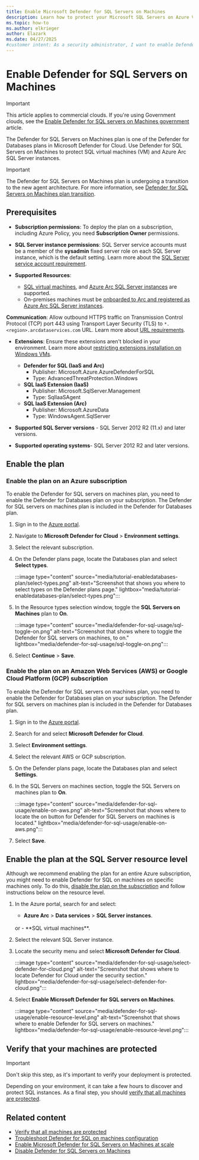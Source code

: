 ```yaml
---
title: Enable Microsoft Defender for SQL Servers on Machines
description: Learn how to protect your Microsoft SQL Servers on Azure VMs, on-premises, and in hybrid and multicloud environments with Microsoft Defender for Cloud.
ms.topic: how-to
ms.author: elkrieger
author: Elazark
ms.date: 04/27/2025
#customer intent: As a security administrator, I want to enable Defender for SQL servers on machines so that I can protect my SQL servers in various environments.
---
```


# Enable Defender for SQL Servers on Machines

> [!IMPORTANT]
> This article applies to commercial clouds. If you're using Government clouds, see the [Enable Defender for SQL servers on Machines government](defender-for-sql-usage-gov.md) article.

The Defender for SQL Servers on Machines plan is one of the Defender for Databases plans in Microsoft Defender for Cloud. Use Defender for SQL Servers on Machines to protect SQL virtual machines (VM) and Azure Arc SQL Server instances.

> [!IMPORTANT]
> The Defender for SQL Servers on Machines plan is undergoing a transition to the new agent architecture. For more information, see [Defender for SQL Servers on Machines plan transition](release-notes.md#update-to-defender-for-sql-servers-on-machines-plan).

## Prerequisites

- **Subscription permissions**: To deploy the plan on a subscription, including Azure Policy, you need **Subscription Owner** permissions.

- **SQL Server instance permissions**: SQL Server service accounts must be a member of the **sysadmin** fixed server role on each SQL Server instance, which is the default setting. Learn more about the [SQL Server service account requirement](/sql/sql-server/azure-arc/configure-least-privilege?view=sql-server-ver16). 

- **Supported Resources**: 
    - [SQL virtual machines](/azure/azure-sql/virtual-machines/windows/sql-server-on-azure-vm-iaas-what-is-overview?view=azuresql), and [Azure Arc SQL Server instances](/sql/sql-server/azure-arc/overview?view=sql-server-ver16) are supported.
    - On-premises machines must be [onboarded to Arc and registered as Azure Arc SQL Server instances](/azure/azure-arc/servers/learn/quick-enable-hybrid-vm).

**Communication**: Allow outbound HTTPS traffic on Transmission Control Protocol (TCP) port 443 using Transport Layer Security (TLS) to `*.<region>.arcdataservices.com` URL. Learn more about [URL requirements](/azure/azure-arc/servers/network-requirements#urls?tabs=azure-cloud).
  
- **Extensions**: Ensure these extensions aren't blocked in your environment. Learn more about [restricting extensions installation on Windows VMs](/azure/virtual-machines/extensions/extensions-rmpolicy-howto-ps).
    - **Defender for SQL (IaaS and Arc)**
        - Publisher: Microsoft.Azure.AzureDefenderForSQL
        - Type: AdvancedThreatProtection.Windows
    - **SQL IaaS Extension (IaaS)**
        - Publisher: Microsoft.SqlServer.Management
        - Type: SqlIaaSAgent
    - **SQL IaaS Extension (Arc)**
        - Publisher: Microsoft.AzureData
        - Type: WindowsAgent.SqlServer

- **Supported SQL Server versions** - SQL Server 2012 R2 (11.x) and later versions.

- **Supported operating systems**- SQL Server 2012 R2 and later versions.

## Enable the plan

### Enable the plan on an Azure subscription

To enable the Defender for SQL servers on machines plan, you need to enable the Defender for Databases plan on your subscription. The Defender for SQL servers on machines plan is included in the Defender for Databases plan.

1. Sign in to the [Azure portal](https://portal.azure.com/).

1. Navigate to **Microsoft Defender for Cloud** > **Environment settings**.

1. Select the relevant subscription.

1. On the Defender plans page, locate the Databases plan and select **Select types**.

    :::image type="content" source="media/tutorial-enabledatabases-plan/select-types.png" alt-text="Screenshot that shows you where to select types on the Defender plans page." lightbox="media/tutorial-enabledatabases-plan/select-types.png":::

1. In the Resource types selection window, toggle the **SQL Servers on Machines** plan to **On**.

    :::image type="content" source="media/defender-for-sql-usage/sql-toggle-on.png" alt-text="Screenshot that shows where to toggle the Defender for SQL servers on machines, to on." lightbox="media/defender-for-sql-usage/sql-toggle-on.png":::

1. Select **Continue** > **Save**.

### Enable the plan on an Amazon Web Services (AWS) or Google Cloud Platform (GCP) subscription

To enable the Defender for SQL servers on machines plan, you need to enable the Defender for Databases plan on your subscription. The Defender for SQL servers on machines plan is included in the Defender for Databases plan.

1. Sign in to the [Azure portal](https://portal.azure.com/).

1. Search for and select **Microsoft Defender for Cloud**.

1. Select **Environment settings**.

1. Select the relevant AWS or GCP subscription.

1. On the Defender plans page, locate the Databases plan and select **Settings**.

1. In the SQL Servers on machines section, toggle the SQL Servers on machines plan to **On**.

    :::image type="content" source="media/defender-for-sql-usage/enable-on-aws.png" alt-text="Screenshot that shows where to locate the on button for Defender for SQL Servers on machines is located." lightbox="media/defender-for-sql-usage/enable-on-aws.png":::

1. Select **Save**.

## Enable the plan at the SQL Server resource level

Although we recommend enabling the plan for an entire Azure subscription, you might need to enable Defender for SQL on machines on specific machines only. To do this, [disable the plan on the subscription](disable-sql-on-machines.md) and follow instructions below on the resource level. 

1. In the Azure portal, search for and select:
    - **Azure Arc** > **Data services** > **SQL Server instances**.
    <br> 
    or
    - **SQL virtual machines**.

1. Select the relevant SQL Server instance. 

1. Locate the security menu and select **Microsoft Defender for Cloud**.

    :::image type="content" source="media/defender-for-sql-usage/select-defender-for-cloud.png" alt-text="Screenshot that shows where to locate Defender for Cloud under the security section." lightbox="media/defender-for-sql-usage/select-defender-for-cloud.png":::

1. Select **Enable Microsoft Defender for SQL servers on Machines**.

    :::image type="content" source="media/defender-for-sql-usage/enable-resource-level.png" alt-text="Screenshot that shows where to enable Defender for SQL servers on machines." lightbox="media/defender-for-sql-usage/enable-resource-level.png":::

## Verify that your machines are protected

> [!IMPORTANT]
>Don't skip this step, as it's important to verify your deployment is protected.

Depending on your environment, it can take a few hours to discover and protect SQL instances. As a final step, you should [verify that all machines are protected](verify-machine-protection.md).

## Related content

- [Verify that all machines are protected](verify-machine-protection.md)
- [Troubleshoot Defender for SQL on machines configuration](troubleshoot-sql-machines-guide.md)
- [Enable Microsoft Defender for SQL Servers on Machines at scale](enable-defender-sql-at-scale.md)
- [Disable Defender for SQL Servers on Machines](disable-sql-on-machines.md)
